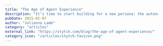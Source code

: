 ```yaml
---
title: "The Age of Agent Experience"
description: "It’s time to start building for a new persona: the autonomous agent. Instead of just designing experiences for human users, we need to think carefully about how machines will access data and perform actions securely, with transparency and user consent."
pubDate: 2025-02-07
author: "Julianna Lamb"
category: "articles"
external_link: "https://stytch.com/blog/the-age-of-agent-experience/"
category_icon: "/articles/stytch-favicon.png"
---
```



